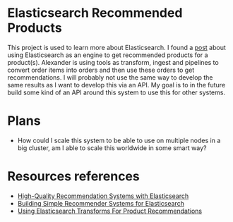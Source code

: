 # Elasticsearch Recommended Products
This project is used to learn more about Elasticsearch. I found a [post](https://spinscale.de/posts/2021-12-08-using-elasticsearch-transforms-for-product-recommendations.html) about using Elasticsearch as an engine to get recommended products for a product(s). Alexander is using tools as transform, ingest and pipelines to convert order items into orders and then use these orders to get recommendations. I will probably not use the same way to develop the same results as I want to develop this via an API. My goal is to in the future build some kind of an API around this system to use this for other systems.

# Plans
- How could I scale this system to be able to use on multiple nodes in a big cluster, am I able to scale this worldwide in some smart way?

# Resources references
- [High-Quality Recommendation Systems with Elasticsearch](https://opensourceconnections.com/blog/2016/09/09/better-recsys-elasticsearch/)
- [Building Simple Recommender Systems for Elasticsearch](https://qbox.io/blog/building-simple-recommender-systems-for-elasticsearch-1/)
- [Using Elasticsearch Transforms For Product Recommendations](https://spinscale.de/posts/2021-12-08-using-elasticsearch-transforms-for-product-recommendations.html)
